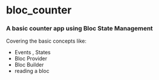 # bloc_counter

### A basic counter app using Bloc State Management
Covering  the basic concepts like: 
 - Events , States
 - Bloc Provider
 - Bloc Builder
 - reading a bloc


